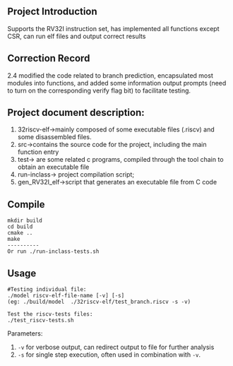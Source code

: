 ## Project Introduction

Supports the RV32I instruction set, has implemented all functions except CSR, can run elf files and output correct results

## Correction Record

2.4 modified the code related to branch prediction, encapsulated most modules into functions, and added some information output prompts (need to turn on the corresponding verify flag bit) to facilitate testing.

## Project document description:

1. 32riscv-elf->mainly composed of some executable files (.riscv) and some disassembled files.
2. src->contains the source code for the project, including the main function entry
3. test-> are some related c programs, compiled through the tool chain to obtain an executable file
4. run-inclass-> project compilation script; 
5. gen_RV32I_elf->script that generates an executable file from C code 

## Compile

```
mkdir build
cd build
cmake ..
make
----------
Or run ./run-inclass-tests.sh
```

## Usage

```
#Testing individual file:
./model riscv-elf-file-name [-v] [-s]  
(eg: ./build/model  ./32riscv-elf/test_branch.riscv -s -v)

Test the riscv-tests files:
./test_riscv-tests.sh 
```
Parameters:

1. `-v` for verbose output, can redirect output to file for further analysis
2. `-s` for single step execution, often used in combination with `-v`.